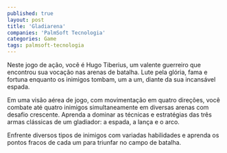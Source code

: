 ```yaml
---
published: true
layout: post
title: 'Gladiarena'
companies: 'PalmSoft Tecnologia'
categories: Game
tags: palmsoft-tecnologia
---
```

Neste jogo de ação, você é Hugo Tiberius, um valente guerreiro que encontrou sua vocação nas arenas de batalha. Lute pela glória, fama e fortuna enquanto os inimigos tombam, um a um, diante da sua incansável espada.

Em uma visão aérea de jogo, com movimentação em quatro direções, você combate até quatro inimigos simultaneamente em diversas arenas com desafio crescente. Aprenda a dominar as técnicas e estratégias das três armas clássicas de um gladiador: a espada, a lança e o arco.

Enfrente diversos tipos de inimigos com variadas habilidades e aprenda os pontos fracos de cada um para triunfar no campo de batalha.

